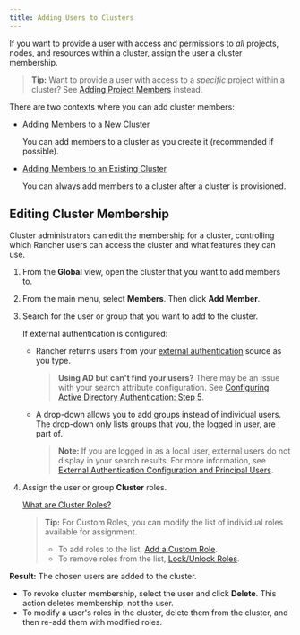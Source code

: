 ```yaml
---
title: Adding Users to Clusters
---
```


If you want to provide a user with access and permissions to _all_ projects, nodes, and resources within a cluster, assign the user a cluster membership.

>**Tip:** Want to provide a user with access to a _specific_ project within a cluster? See [Adding Project Members](../../manage-projects/add-users-to-projects.md) instead.

There are two contexts where you can add cluster members:

- Adding Members to a New Cluster

    You can add members to a cluster as you create it (recommended if possible).

- [Adding Members to an Existing Cluster](#editing-cluster-membership)

    You can always add members to a cluster after a cluster is provisioned.

## Editing Cluster Membership

Cluster administrators can edit the membership for a cluster, controlling which Rancher users can access the cluster and what features they can use.

1. From the **Global** view, open the cluster that you want to add members to.

2. From the main menu, select **Members**. Then click **Add Member**.

3. Search for the user or group that you want to add to the cluster.

    If external authentication is configured:

    - Rancher returns users from your [external authentication](../../../../pages-for-subheaders/about-authentication.md) source as you type.

        >**Using AD but can't find your users?**
        >There may be an issue with your search attribute configuration. See [Configuring Active Directory Authentication: Step 5](../../authentication-permissions-and-global-configuration/about-authentication/authentication-config/configure-active-directory.md).

    - A drop-down allows you to add groups instead of individual users. The drop-down only lists groups that you, the logged in user, are part of.

        >**Note:** If you are logged in as a local user, external users do not display in your search results. For more information, see [External Authentication Configuration and Principal Users](../../../../pages-for-subheaders/about-authentication.md#external-authentication-configuration-and-principal-users).

4. Assign the user or group **Cluster** roles.

    [What are Cluster Roles?](../../authentication-permissions-and-global-configuration/manage-role-based-access-control-rbac/cluster-and-project-roles.md)

    >**Tip:** For Custom Roles, you can modify the list of individual roles available for assignment.
    >
    > - To add roles to the list, [Add a Custom Role](../../authentication-permissions-and-global-configuration/manage-role-based-access-control-rbac/custom-roles.md).
    > - To remove roles from the list, [Lock/Unlock Roles](../../authentication-permissions-and-global-configuration/manage-role-based-access-control-rbac/locked-roles.md).

**Result:** The chosen users are added to the cluster.

- To revoke cluster membership, select the user and click **Delete**. This action deletes membership, not the user.
- To modify a user's roles in the cluster, delete them from the cluster, and then re-add them with modified roles.
